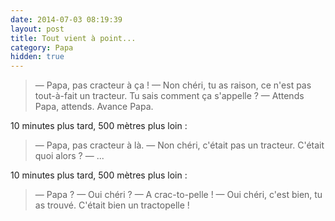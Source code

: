 ```yaml
---
date: 2014-07-03 08:19:39
layout: post
title: Tout vient à point...
category: Papa
hidden: true
---
```


> — Papa, pas cracteur à ça !
> — Non chéri, tu as raison, ce n'est pas tout-à-fait un tracteur. Tu sais comment ça s'appelle ?
> — Attends Papa, attends. Avance Papa.

10 minutes plus tard, 500 mètres plus loin :

> — Papa, pas cracteur à là.
> — Non chéri, c'était pas un tracteur. C'était quoi alors ?
> — ...

10 minutes plus tard, 500 mètres plus loin :

> — Papa ?
> — Oui chéri ?
> — A crac-to-pelle !
> — Oui chéri, c'est bien, tu as trouvé. C'était bien un tractopelle !

